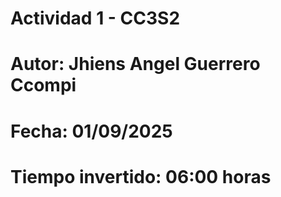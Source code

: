 # Actividad 1 - CC3S2  

# Autor:  Jhiens Angel Guerrero Ccompi  

# Fecha: 01/09/2025  

# Tiempo invertido: 06:00 horas  
